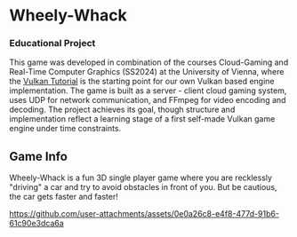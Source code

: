 # Wheely-Whack

### Educational Project
This game was developed in combination of the courses Cloud-Gaming and Real-Time Computer Graphics (SS2024) at the University of Vienna, where the [Vulkan Tutorial](https://vulkan-tutorial.com/) is the starting point for our own Vulkan based engine implementation. The game is built as a server - client cloud gaming system, uses UDP for network communication, and FFmpeg for video encoding and decoding. The project achieves its goal, though structure and implementation reflect a learning stage of a first self-made Vulkan game engine under time constraints.

## Game Info
Wheely-Whack is a fun 3D single player game where you are recklessly "driving" a car and try to avoid obstacles in front of you.
But be cautious, the car gets faster and faster!

https://github.com/user-attachments/assets/0e0a26c8-e4f8-477d-91b6-61c90e3dca6a
